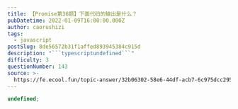 ```yaml
---
title: 【Promise第36题】下面代码的输出是什么？
pubDatetime: 2022-01-09T16:00:00.000Z
author: caorushizi
tags:
  - javascript
postSlug: 8de56572b31f1affed893945384c915d
description: "```typescriptundefined```"
difficulty: 3
questionNumber: 143
source: >-
  https://fe.ecool.fun/topic-answer/32b06302-58e6-44df-acb7-6c975dcc2957?orderBy=updateTime&order=desc&tagId=10
---
```


```typescript
undefined;
```
